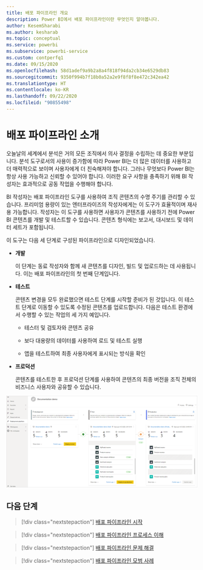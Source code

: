 ```yaml
---
title: 배포 파이프라인 개요
description: Power BI에서 배포 파이프라인이란 무엇인지 알아봅니다.
author: KesemSharabi
ms.author: kesharab
ms.topic: conceptual
ms.service: powerbi
ms.subservice: powerbi-service
ms.custom: contperfq1
ms.date: 09/15/2020
ms.openlocfilehash: 58d1adef9a9b2a8a4f818f94da2cb34e6529db83
ms.sourcegitcommit: 9350f994b7f18b0a52a2e9f8f8f8e472c342ea42
ms.translationtype: HT
ms.contentlocale: ko-KR
ms.lasthandoff: 09/22/2020
ms.locfileid: "90855498"
---
```

# <a name="introduction-to-deployment-pipelines"></a>배포 파이프라인 소개

오늘날의 세계에서 분석은 거의 모든 조직에서 의사 결정을 수립하는 데 중요한 부분입니다. 분석 도구로서의 사용이 증가함에 따라 Power BI는 더 많은 데이터를 사용하고 더 매력적으로 보이며 사용자에게 더 친숙해져야 합니다. 그러나 무엇보다 Power BI는 항상 사용 가능하고 신뢰할 수 있어야 합니다. 이러한 요구 사항을 충족하기 위해 BI 작성자는 효과적으로 공동 작업을 수행해야 합니다.

BI 작성자는 배포 파이프라인 도구를 사용하여 조직 콘텐츠의 수명 주기를 관리할 수 있습니다. 프리미엄 용량이 있는 엔터프라이즈의 작성자에게는 이 도구가 효율적이며 재사용 가능합니다. 작성자는 이 도구를 사용하면 사용자가 콘텐츠를 사용하기 전에 Power BI 콘텐츠를 개발 및 테스트할 수 있습니다. 콘텐츠 형식에는 보고서, 대시보드 및 데이터 세트가 포함됩니다.

이 도구는 다음 세 단계로 구성된 파이프라인으로 디자인되었습니다.

* **<a name="development"></a>개발**
    
    이 단계는 동료 작성자와 함께 새 콘텐츠를 디자인, 빌드 및 업로드하는 데 사용됩니다. 이는 배포 파이프라인의 첫 번째 단계입니다.

* **<a name="test"></a>테스트**

    콘텐츠 변경을 모두 완료했으면 테스트 단계를 시작할 준비가 된 것입니다. 이 테스트 단계로 이동할 수 있도록 수정된 콘텐츠를 업로드합니다. 다음은 테스트 환경에서 수행할 수 있는 작업의 세 가지 예입니다.

    * 테스터 및 검토자와 콘텐츠 공유

    * 보다 대용량의 데이터를 사용하여 로드 및 테스트 실행

    * 앱을 테스트하여 최종 사용자에게 표시되는 방식을 확인

* **<a name="production"></a>프로덕션**

    콘텐츠를 테스트한 후 프로덕션 단계를 사용하여 콘텐츠의 최종 버전을 조직 전체의 비즈니스 사용자와 공유할 수 있습니다.

![개발, 테스트, 프로덕션이라는 세 단계를 모두 채운 작업 배포 파이프라인의 스크린샷](media/deployment-pipelines-overview/deployment-pipelines.png)

## <a name="next-steps"></a>다음 단계

>[!div class="nextstepaction"]
>[배포 파이프라인 시작](deployment-pipelines-get-started.md)

>[!div class="nextstepaction"]
>[배포 파이프라인 프로세스 이해](deployment-pipelines-process.md)

>[!div class="nextstepaction"]
>[배포 파이프라인 문제 해결](deployment-pipelines-troubleshooting.md)

>[!div class="nextstepaction"]
>[배포 파이프라인 모범 사례](deployment-pipelines-best-practices.md)
